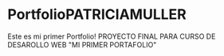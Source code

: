 # PortfolioPATRICIAMULLER
Este es mi primer Portfolio!
PROYECTO FINAL PARA CURSO DE DESAROLLO WEB "MI PRIMER PORTAFOLIO"
